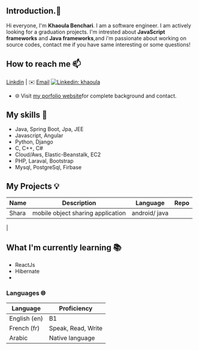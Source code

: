 ## Introduction.👋
Hi everyone, I'm **Khaoula Benchari**. I am a software engineer. I am  actively looking for a graduation projects.
I'm intrested about **JavaScript frameworks** and **Java frameworks**,and i'm passionate about working on source codes, contact me if you have same interesting or some questions!


##  How to reach me 📫
[Linkdin](https://linkdin.com/in/khaoula1305) |  ✉️ [Email](khaoulabenchari9@gmail.com)
[![Linkedin: khaoula](https://img.shields.io/badge/-vidursatija-blue?style=flat-square&logo=Linkedin&logoColor=white&link=https://www.linkedin.com/in/vidursatija/)](https://linkdin.com/in/khaoula1305)


- 🌐 Visit [my porfolio website](https://khaoula1305.github.io)for complete background and contact.

<!--## Specifications
| *Name \ Familiarity* | High | Medium | Low |
| --------------- | --------------- | --------------- | ------------- |
| **Languages(programming)** | Java, C, C++  | JS, Python | c#|
| **Frameworks** | Spring boot| Node.js, GCP, Git | Vue.js, AWS Tensorflow |
| **I can't club them into one** | Speech Processing(AI), Computer Vision(AI) | Natural Language(AI), Data Science | Augmented Reality, Parallel Computing, Distributed Systems, Internet of Things |
| **OSes** | MacOS, iOS | Ubuntu, Debian, Raspbian | Windows |-->


## My skills 📜


- Java, Spring Boot, Jpa, JEE
- Javascript, Angular
- Python, Django
- C, C++, C#
- Cloud/Aws, Elastic-Beanstalk, EC2
- PHP, Laraval, Bootstrap
- Mysql, PostgreSql, Firbase

## My Projects 💡
| Name            | Description                                                          | Language      | Repo                                                             |
| --------------- | -------------------------------------------------------------------- | --------------|------------------------------- |
| Shara       | mobile object sharing application                                  | android/ java          |
|
## What I'm currently learning 📚

- ReactJs
- Hibernate
- 
### Languages 🌐

| Language      | Proficiency                                                               |
| ------------- | ------------------------------------------------------------------------- |
| English (en)  |B1               |
| French (fr)   | Speak, Read, Write  |
| Arabic        | Native language  |                                                         |
